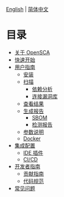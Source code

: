 [English](./README.md) | [简体中文](./README-zh-CN.md)

# 目录

- [关于 OpenSCA]()
- [快速开始]()
- [用户指南]()
    - [安装]()
    - [扫描]()
        - [依赖分析]()
        - [连接漏洞库]()
    - [查看结果]()
    - [生成报告]()
        - [SBOM]()
        - [检测报告]()
    - [参数说明]()
    - [Docker]()
- [集成配置]()
    - [IDE 插件]()
    - [CI/CD]()
- [开发者指南]()
    - [贡献指南](./Contributing_Guideline-v1.0-zh_CN.md)
    - [代码规范](./Code_Standards-zh_CN.md)
- [常见问题]()